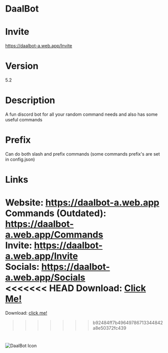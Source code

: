 # DaalBot

# Invite

https://daalbot-a.web.app/Invite

# Version
5.2

# Description
A fun discord bot for all your random command needs and also has some useful commands

# Prefix
Can do both slash and prefix commands
(some commands prefix's are set in config.json)

# Links

Website: https://daalbot-a.web.app<br />
Commands (Outdated): https://daalbot-a.web.app/Commands<br />
Invite: https://daalbot-a.web.app/Invite<br />
Socials: https://daalbot-a.web.app/Socials<br />
<<<<<<< HEAD
Download: [Click Me!](https://github.com/NotPiny/DaalBot/archive/refs/heads/main.zip)
=======
Download: [click me!](https://github.com/NotPiny/DaalBot/archive/refs/heads/main.zip)
>>>>>>> b92484ff7b49649786713344842a8e50372fc439

# 

![DaalBot Icon](https://pinymedia.web.app/Daalbot.png)
